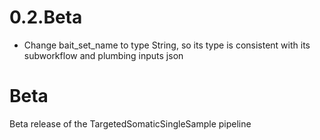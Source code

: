 # 0.2.Beta

* Change bait_set_name to type String, so its type is consistent with its subworkflow and plumbing inputs json

# Beta
Beta release of the TargetedSomaticSingleSample pipeline
